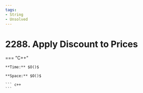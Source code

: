```yaml
---
tags:
- String
- Unsolved
---
```



# 2288. Apply Discount to Prices

=== "C++"

    **Time:** $O()$

    **Space:** $O()$

    ``` c++
    ```